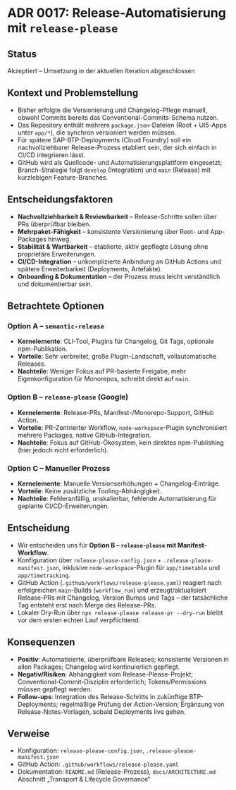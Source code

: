 # ADR 0017: Release-Automatisierung mit `release-please`

## Status

Akzeptiert – Umsetzung in der aktuellen Iteration abgeschlossen

## Kontext und Problemstellung

- Bisher erfolgte die Versionierung und Changelog-Pflege manuell, obwohl Commits bereits das Conventional-Commits-Schema nutzen.
- Das Repository enthält mehrere `package.json`-Dateien (Root + UI5-Apps unter `app/*`), die synchron versioniert werden müssen.
- Für spätere SAP-BTP-Deployments (Cloud Foundry) soll ein nachvollziehbarer Release-Prozess etabliert sein, der sich einfach in CI/CD integrieren lässt.
- GitHub wird als Quellcode- und Automatisierungsplattform eingesetzt; Branch-Strategie folgt `develop` (Integration) und `main` (Release) mit kurzlebigen Feature-Branches.

## Entscheidungsfaktoren

- **Nachvollziehbarkeit & Reviewbarkeit** – Release-Schritte sollen über PRs überprüfbar bleiben.
- **Mehrpaket-Fähigkeit** – konsistente Versionierung über Root- und App-Packages hinweg.
- **Stabilität & Wartbarkeit** – etablierte, aktiv gepflegte Lösung ohne proprietäre Erweiterungen.
- **CI/CD-Integration** – unkomplizierte Anbindung an GitHub Actions und spätere Erweiterbarkeit (Deployments, Artefakte).
- **Onboarding & Dokumentation** – der Prozess muss leicht verständlich und dokumentierbar sein.

## Betrachtete Optionen

### Option A – `semantic-release`

- **Kernelemente**: CLI-Tool, Plugins für Changelog, Git Tags, optionale npm-Publikation.
- **Vorteile**: Sehr verbreitet, große Plugin-Landschaft, vollautomatische Releases.
- **Nachteile**: Weniger Fokus auf PR-basierte Freigabe, mehr Eigenkonfiguration für Monorepos, schreibt direkt auf `main`.

### Option B – `release-please` (Google)

- **Kernelemente**: Release-PRs, Manifest-/Monorepo-Support, GitHub Action.
- **Vorteile**: PR-Zentrierter Workflow, `node-workspace`-Plugin synchronisiert mehrere Packages, native GitHub-Integration.
- **Nachteile**: Fokus auf GitHub-Ökosystem, kein direktes npm-Publishing (hier jedoch nicht erforderlich).

### Option C – Manueller Prozess

- **Kernelemente**: Manuelle Versionserhöhungen + Changelog-Einträge.
- **Vorteile**: Keine zusätzliche Tooling-Abhängigkeit.
- **Nachteile**: Fehleranfällig, unskalierbar, fehlende Automatisierung für geplante CI/CD-Erweiterungen.

## Entscheidung

- Wir entscheiden uns für **Option B – `release-please` mit Manifest-Workflow**.
- Konfiguration über `release-please-config.json` + `.release-please-manifest.json`, inklusive `node-workspace`-Plugin für `app/timetable` und `app/timetracking`.
- GitHub Action (`.github/workflows/release-please.yaml`) reagiert nach erfolgreichen `main`-Builds (`workflow_run`) und erzeugt/aktualisiert Release-PRs mit Changelog, Version Bumps und Tags – der tatsächliche Tag entsteht erst nach Merge des Release-PRs.
- Lokaler Dry-Run über `npx release-please release-pr --dry-run` bleibt vor dem ersten echten Lauf verpflichtend.

## Konsequenzen

- **Positiv**: Automatisierte, überprüfbare Releases; konsistente Versionen in allen Packages; Changelog wird kontinuierlich gepflegt.
- **Negativ/Risiken**: Abhängigkeit vom Release-Please-Projekt; Conventional-Commit-Disziplin erforderlich; Tokens/Permissions müssen gepflegt werden.
- **Follow-ups**: Integration des Release-Schritts in zukünftige BTP-Deployments; regelmäßige Prüfung der Action-Version; Ergänzung von Release-Notes-Vorlagen, sobald Deployments live gehen.

## Verweise

- Konfiguration: `release-please-config.json`, `.release-please-manifest.json`
- GitHub Action: `.github/workflows/release-please.yaml`
- Dokumentation: `README.md` (Release-Prozess), `docs/ARCHITECTURE.md` Abschnitt „Transport & Lifecycle Governance“
